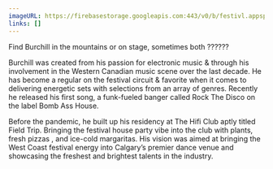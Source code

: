```yaml
---
imageURL: https://firebasestorage.googleapis.com:443/v0/b/festivl.appspot.com/o/userContent%2FED527A56-5662-46EC-A4FE-AC2D12E7DC1E.png?alt=media&token=eb6fdc77-e22d-4730-95c9-9ab74aa4be53
links: []
---
```

Find Burchill in the mountains or on stage, sometimes both ??????

Burchill was created from his passion for electronic music & through his involvement in the Western Canadian music scene over the last decade. He has become a regular on the festival circuit & favorite when it comes to delivering energetic sets with selections from an array of genres. Recently he released his first song, a funk-fueled banger called Rock The Disco on the label Bomb Ass House.

Before the pandemic, he built up his residency at The Hifi Club aptly titled Field Trip. Bringing the festival house party vibe into the club with plants, fresh pizzas , and ice-cold margaritas. His vision was aimed at bringing the West Coast festival energy into Calgary’s premier dance venue and showcasing the freshest and brightest talents in the industry.